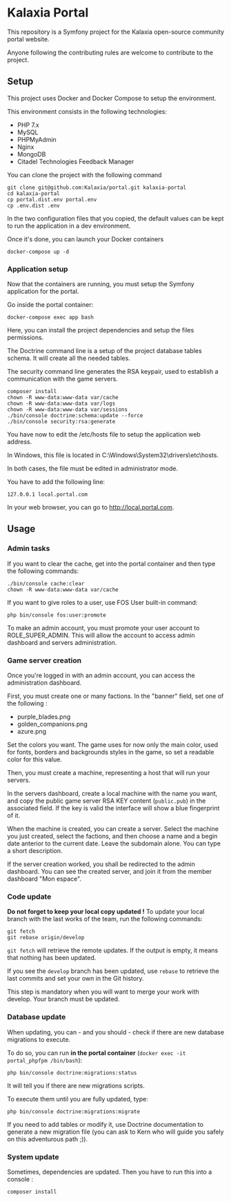 Kalaxia Portal
===============

This repository is a Symfony project for the Kalaxia open-source community portal website.

Anyone following the contributing rules are welcome to contribute to the project.

Setup
--------

This project uses Docker and Docker Compose to setup the environment. 

This environment consists in the following technologies:

* PHP 7.x
* MySQL
* PHPMyAdmin
* Nginx
* MongoDB
* Citadel Technologies Feedback Manager

You can clone the project with the following command

```
git clone git@github.com:Kalaxia/portal.git kalaxia-portal
cd kalaxia-portal
cp portal.dist.env portal.env
cp .env.dist .env
```

In the two configuration files that you copied, the default values can be kept to run the application in a dev environment.

Once it's done, you can launch your Docker containers

```
docker-compose up -d
```

### Application setup

Now that the containers are running, you must setup the Symfony application for the portal.

Go inside the portal container:

```
docker-compose exec app bash
```

Here, you can install the project dependencies and setup the files permissions.

The Doctrine command line is a setup of the project database tables schema. It will create all the needed tables.

The security command line generates the RSA keypair, used to establish a communication with the game servers.

```
composer install
chown -R www-data:www-data var/cache
chown -R www-data:www-data var/logs
chown -R www-data:www-data var/sessions
./bin/console doctrine:schema:update --force
./bin/console security:rsa:generate
```

You have now to edit the /etc/hosts file to setup the application web address.

In Windows, this file is located in C:\Windows\System32\drivers\etc\hosts.

In both cases, the file must be edited in administrator mode.

You have to add the following line:

```
127.0.0.1 local.portal.com
```

In your web browser, you can go to http://local.portal.com.

Usage
-----

### Admin tasks

If you want to clear the cache, get into the portal container and then type the following commands:

```
./bin/console cache:clear
chown -R www-data:www-data var/cache
```

If you want to give roles to a user, use FOS User built-in command:

```
php bin/console fos:user:promote
```

To make an admin account, you must promote your user account to ROLE_SUPER_ADMIN. This will allow the account to access admin dashboard and servers administration.

### Game server creation

Once you're logged in with an admin account, you can access the administration dashboard.

First, you must create one or many factions. In the "banner" field, set one of the following :

* purple_blades.png
* golden_companions.png
* azure.png

Set the colors you want. The game uses for now only the main color, used for fonts, borders and backgrounds styles in the game, so set a readable color for this value.

Then, you must create a machine, representing a host that will run your servers.

In the servers dashboard, create a local machine with the name you want, and copy the public game server RSA KEY content (``public.pub``) in the associated field. If the key is valid the interface will show a blue fingerprint of it.

When the machine is created, you can create a server. Select the machine you just created, select the factions, and then choose a name and a begin date anterior to the current date. Leave the subdomain alone. You can type a short description.

If the server creation worked, you shall be redirected to the admin dashboard. You can see the created server, and join it from the member dashboard "Mon espace".

### Code update

**Do not forget to keep your local copy updated !** To update your local branch with the last works of the team, run the following commands:

```
git fetch
git rebase origin/develop
```

```git fetch``` will retrieve the remote updates. If the output is empty, it means that nothing has been updated.

If you see the ```develop``` branch has been updated, use ```rebase``` to retrieve the last commits and set your own in the Git history.

This step is mandatory when you will want to merge your work with develop. Your branch must be updated.

### Database update

When updating, you can - and you should - check if there are new database migrations to execute.

To do so, you can run **in the portal container** (``docker exec -it portal_phpfpm /bin/bash``): 

```
php bin/console doctrine:migrations:status
```

It will tell you if there are new migrations scripts.

To execute them until you are fully updated, type:

```
php bin/console doctrine:migrations:migrate
```

If you need to add tables or modify it, use Doctrine documentation to generate a new migration file (you can ask to Kern who will guide you safely on this adventurous path ;)).

### System update

Sometimes, dependencies are updated. Then you have to run this into a console :

```
composer install
```
